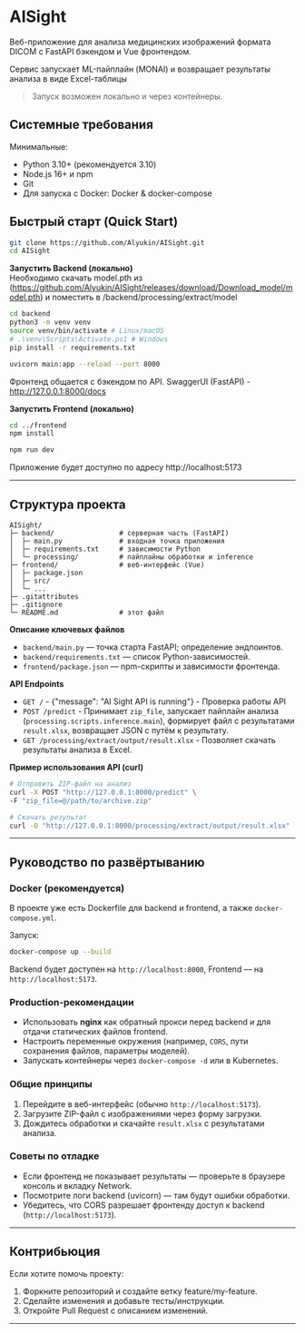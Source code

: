 # AISight

Веб-приложение для анализа медицинских изображений формата DICOM с FastAPI бэкендом и Vue фронтендом.

Сервис запускает ML-пайплайн (MONAI) и возвращает результаты анализа в виде Excel-таблицы
> Запуск возможен локально и через контейнеры.

## Системные требования
Минимальные:
* Python 3.10+ (рекомендуется 3.10)
* Node.js 16+ и npm
* Git
* Для запуска с Docker: Docker & docker-compose

## Быстрый старт (Quick Start)

```bash
git clone https://github.com/Alyukin/AISight.git
cd AISight
```

**Запустить Backend (локально)**  
Необходимо скачать model.pth из (https://github.com/Alyukin/AISight/releases/download/Download_model/model.pth) и поместить в /backend/processing/extract/model

```bash
cd backend
python3 -m venv venv
source venv/bin/activate # Linux/macOS
# .\venv\Scripts\Activate.ps1 # Windows
pip install -r requirements.txt

uvicorn main:app --reload --port 8000
```
Фронтенд общается с бэкендом по API.
SwaggerUI (FastAPI) -  http://127.0.0.1:8000/docs

**Запустить Frontend (локально)**
```bash
cd ../frontend
npm install

npm run dev
```

Приложение будет доступно по адресу http://localhost:5173

---

## Структура проекта

```
AISight/
├─ backend/                # серверная часть (FastAPI)
│  ├─ main.py              # входная точка приложения
│  ├─ requirements.txt     # зависимости Python
│  └─ processing/          # пайплайны обработки и inference
├─ frontend/               # веб-интерфейс (Vue)
│  ├─ package.json
│  ├─ src/
│  └─ ...
├─ .gitattributes
├─ .gitignore
└─ README.md               # этот файл
```

**Описание ключевых файлов**

* `backend/main.py` — точка старта FastAPI; определение эндпоинтов.
* `backend/requirements.txt` — список Python-зависимостей.
* `frontend/package.json` — npm-скрипты и зависимости фронтенда.

**API Endpoints**

* `GET /` - {"message": "AI Sight API is running"} - Проверка работы API
* `POST /predict` - Принимает `zip_file`, запускает пайплайн анализа (`processing.scripts.inference.main`), формирует файл с результатами `result.xlsx`, возвращает JSON с путём к результату.
* `GET /processing/extract/output/result.xlsx` - Позволяет скачать результаты анализа в Excel.

**Пример использования API (curl)**

```bash
# Отправить ZIP-файл на анализ
curl -X POST "http://127.0.0.1:8000/predict" \
-F "zip_file=@/path/to/archive.zip"

# Скачать результат
curl -O "http://127.0.0.1:8000/processing/extract/output/result.xlsx"
```

---
## Руководство по развёртыванию

### Docker (рекомендуется)

В проекте уже есть Dockerfile для backend и frontend, а также `docker-compose.yml`.

Запуск:

```bash
docker-compose up --build
```

Backend будет доступен на `http://localhost:8000`, Frontend — на `http://localhost:5173`.

### Production-рекомендации

* Использовать **nginx** как обратный прокси перед backend и для отдачи статических файлов frontend.
* Настроить переменные окружения (например, `CORS`, пути сохранения файлов, параметры моделей).
* Запускать контейнеры через `docker-compose -d` или в Kubernetes.

### Общие принципы

1. Перейдите в веб-интерфейс (обычно `http://localhost:5173`).
2. Загрузите ZIP-файл с изображениями через форму загрузки.
3. Дождитесь обработки и скачайте `result.xlsx` с результатами анализа.



### Советы по отладке

* Если фронтенд не показывает результаты — проверьте в браузере консоль и вкладку Network.
* Посмотрите логи backend (uvicorn) — там будут ошибки обработки.
* Убедитесь, что CORS разрешает фронтенду доступ к backend (`http://localhost:5173`).

---

## Контрибьюция

Если хотите помочь проекту:

1. Форкните репозиторий и создайте ветку feature/my-feature.
2. Сделайте изменения и добавьте тесты/инструкции.
3. Откройте Pull Request с описанием изменений.

---
